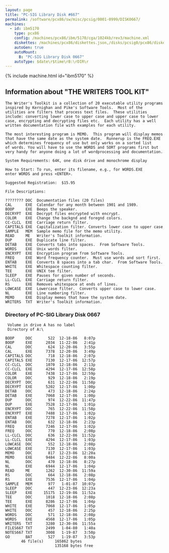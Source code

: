 ```yaml
---
layout: page
title: "PC-SIG Library Disk #667"
permalink: /software/pcx86/sw/misc/pcsig/0001-0999/DISK0667/
machines:
  - id: ibm5170
    type: pcx86
    config: /machines/pcx86/ibm/5170/cga/1024kb/rev3/machine.xml
    diskettes: /machines/pcx86/diskettes.json,/disks/pcsig0/pcx86/diskettes.json
    autoGen: true
    autoMount:
      B: "PC-SIG Library Disk 0667"
    autoType: $date\r$time\rB:\rDIR\r
---
```


{% include machine.html id="ibm5170" %}

## Information about "THE WRITERS TOOL KIT"

    The Writer's Toolkit is a collection of 20 executable utility programs
    inspired by Kernighan and Pike's Software Tools.  Most of the
    utilities are filters that process text files.  These utilities
    include: converting lower case to upper case and upper case to lower
    case, encrypting and decrypting files etc.  Each utility has a well
    written documentation file with examples for each utility.
    
    The most interesting program is MEMO.  This program will display memos
    that have the same date as the system date.  Runnerup is the FREQ.EXE
    which determines frequency of use but only works on a sorted list
    of words. You will have to use the WORDS and SORT programs first but
    very handy for anyone doing a lot of wordprocessing and documentation.
    
    System Requirements: 64K, one disk drive and monochrome display
    
    How to Start: To run, enter its filename, e.g., for WORDS.EXE
    enter WORDS and press <ENTER>.
    
    Suggested Registration:  $15.95
    
    File Descriptions:
    
    ???????? DOC  Documentation files (20 files)
    CAL      EXE  Calendar for any month between 1901 and 1989.
    BOOP     EXE  Beeps the speaker.
    DECRYPT  EXE  Decrypt files encrypted with encrypt.
    COLOR    EXE  Change the backgnd and foregnd colors.
    CC-CLCL  EXE  Carriage return filter.
    CAPITALS EXE  Capitalization filter. Converts lower case to upper case
    SAMPLE   MEM  Sample memo file for the memo utility.
    READ     ME   Writer's Toolkit information.
    DUP      EXE  Duplicate line filter.
    DETAB    EXE  Converts tabs into spaces.  From Software Tools.
    WORDS    EXE  Unix words filter.
    ENCRYPT  EXE  Encryption program from Software Tools.
    FREQ     EXE  Word frequency counter.  Must use words and sort first.
    ENTAB    EXE  Converts 8 spaces into a tab char.  From Software Tools.
    WHITE    EXE  Whitespace counting filter.
    TEE      EXE  UNIX tee filter.
    SLEEP    EXE  Pauses for given number of seconds.
    LL-CLCL  EXE  Carriage return filter.
    RS       EXE  Removes whitespace at ends of lines.
    LOWCASE  EXE  Lowercase filter.  Converts upper case to lower case.
    NL       EXE  Line numbering filter.
    MEMO     EXE  Display memos that have the system date.
    WRITERS  TXT  Writer's Toolkit information.

### Directory of PC-SIG Library Disk 0667

     Volume in drive A has no label
     Directory of A:\

    BOOP     DOC       522  12-18-86   8:07p
    BOOP     EXE      2034  11-22-86   2:41p
    CAL      DOC       624  12-20-86   3:55p
    CAL      EXE      7378  12-20-86   3:49p
    CAPITALS DOC       718  12-18-86   2:07p
    CAPITALS EXE      7130  12-17-86  12:57p
    CC-CLCL  DOC      1070  12-18-86   2:13p
    CC-CLCL  EXE      4294  12-17-86  12:58p
    COLOR    EXE      7438  12-17-86  12:59p
    COLOR    DOC       929  12-18-86   2:19p
    DECRYPT  DOC       631  12-22-86  11:58p
    DECRYPT  EXE      5202  12-17-86   1:00p
    DETAB    DOC       473  12-18-86   2:24p
    DETAB    EXE      7068  12-17-86   1:00p
    DUP      DOC       974  12-22-86  11:47p
    DUP      EXE      7528  12-17-86   1:01p
    ENCRYPT  DOC       765  12-22-86  11:58p
    ENCRYPT  EXE      7488  12-17-86   1:02p
    ENTAB    EXE      7278  12-17-86   1:02p
    ENTAB    DOC       632  12-18-86   2:23p
    FREQ     EXE      7246  12-17-86   1:02p
    FREQ     DOC       770  12-18-86   2:08p
    LL-CLCL  DOC       636  12-22-86  11:52p
    LL-CLCL  EXE      4294  12-17-86   1:03p
    LOWCASE  DOC       552  12-18-86   2:08p
    LOWCASE  EXE      7130  12-17-86   1:03p
    MEMO     DOC       817  12-23-86  12:20a
    MEMO     EXE      9484  12-22-86   8:00a
    NL       DOC       470  12-18-86   8:27p
    NL       EXE      6944  12-17-86   1:04p
    READ     ME       1262  12-30-86  11:59a
    RS       DOC       664  12-18-86   2:08p
    RS       EXE      7536  12-17-86   1:04p
    SAMPLE   MEM       977   1-01-87  10:07p
    SLEEP    DOC       447  12-23-86  12:23a
    SLEEP    EXE     15175  12-19-86  11:52a
    TEE      DOC      1018  12-18-86   2:08p
    TEE      EXE      8286  12-17-86   1:04p
    WHITE    EXE      7068  12-17-86   1:05p
    WHITE    DOC       457  12-18-86   2:25p
    WORDS    DOC       571  12-18-86   2:08p
    WORDS    EXE      4568  12-17-86   1:05p
    WRITERS  TXT      3280  12-30-86  11:55a
    FILES667 TXT      2499   1-04-80   1:40a
    NOTES667 TXT      3008   1-19-87   3:50p
    GO       BAT       527   1-19-87   3:53p
           46 file(s)     165862 bytes
                          135168 bytes free

